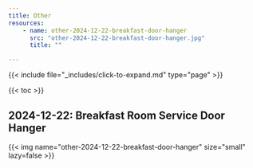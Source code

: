 ```yaml
---
title: Other
resources:
    - name: other-2024-12-22-breakfast-door-hanger
      src: "other-2024-12-22-breakfast-door-hanger.jpg"
      title: ""

---
```


{{< include file="_includes/click-to-expand.md" type="page" >}}

{{< toc >}}

## 2024-12-22: Breakfast Room Service Door Hanger

{{< img name="other-2024-12-22-breakfast-door-hanger" size="small" lazy=false >}}
